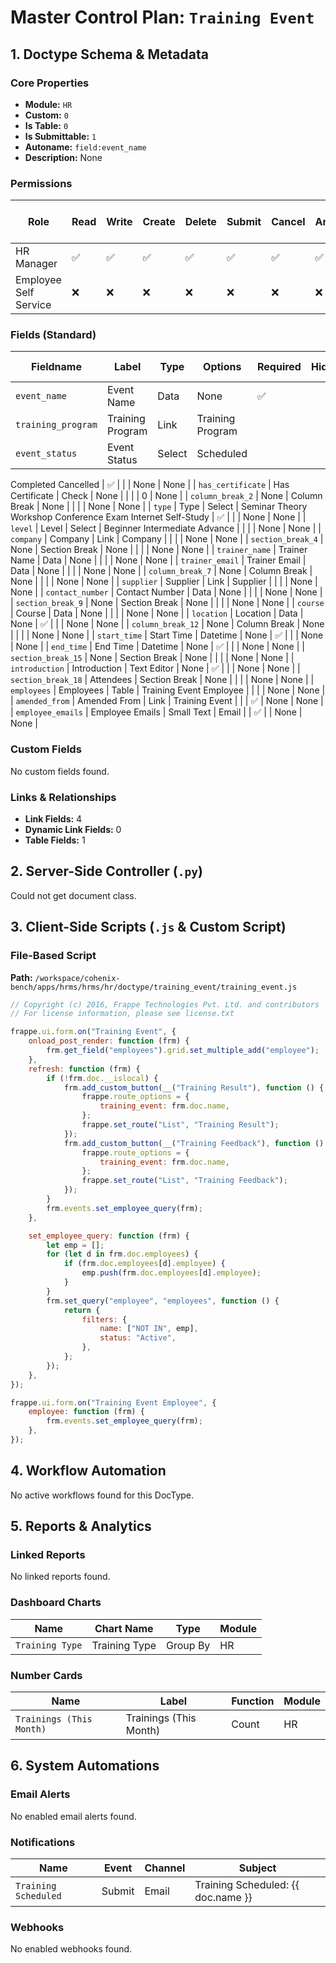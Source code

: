 # Master Control Plan: `Training Event`

## 1. Doctype Schema & Metadata

### Core Properties
- **Module:** `HR`
- **Custom:** `0`
- **Is Table:** `0`
- **Is Submittable:** `1`
- **Autoname:** `field:event_name`
- **Description:** None

### Permissions
| Role | Read | Write | Create | Delete | Submit | Cancel | Amend | Report | Import | Export | Print | Email | Share | Set User Perms |
|---|---|---|---|---|---|---|---|---|---|---|---|---|---|---|
| HR Manager | ✅ | ✅ | ✅ | ✅ | ✅ | ✅ | ✅ | ✅ | ✅ | ✅ | ✅ | ✅ | ✅ | ❌ |
| Employee Self Service | ❌ | ❌ | ❌ | ❌ | ❌ | ❌ | ❌ | ❌ | ❌ | ✅ | ❌ | ❌ | ❌ | ❌ |


### Fields (Standard)
| Fieldname | Label | Type | Options | Required | Hidden | Read Only | Default | Description |
|---|---|---|---|---|---|---|---|---|
| `event_name` | Event Name | Data | None | ✅ |  |  | None | None |
| `training_program` | Training Program | Link | Training Program |  |  |  | None | None |
| `event_status` | Event Status | Select | Scheduled
Completed
Cancelled | ✅ |  |  | None | None |
| `has_certificate` | Has Certificate | Check | None |  |  |  | 0 | None |
| `column_break_2` | None | Column Break | None |  |  |  | None | None |
| `type` | Type | Select | Seminar
Theory
Workshop
Conference
Exam
Internet
Self-Study | ✅ |  |  | None | None |
| `level` | Level | Select | 
Beginner
Intermediate
Advance |  |  |  | None | None |
| `company` | Company | Link | Company |  |  |  | None | None |
| `section_break_4` | None | Section Break | None |  |  |  | None | None |
| `trainer_name` | Trainer Name | Data | None |  |  |  | None | None |
| `trainer_email` | Trainer Email | Data | None |  |  |  | None | None |
| `column_break_7` | None | Column Break | None |  |  |  | None | None |
| `supplier` | Supplier | Link | Supplier |  |  |  | None | None |
| `contact_number` | Contact Number | Data | None |  |  |  | None | None |
| `section_break_9` | None | Section Break | None |  |  |  | None | None |
| `course` | Course | Data | None |  |  |  | None | None |
| `location` | Location | Data | None | ✅ |  |  | None | None |
| `column_break_12` | None | Column Break | None |  |  |  | None | None |
| `start_time` | Start Time | Datetime | None | ✅ |  |  | None | None |
| `end_time` | End Time | Datetime | None | ✅ |  |  | None | None |
| `section_break_15` | None | Section Break | None |  |  |  | None | None |
| `introduction` | Introduction | Text Editor | None | ✅ |  |  | None | None |
| `section_break_18` | Attendees | Section Break | None |  |  |  | None | None |
| `employees` | Employees | Table | Training Event Employee |  |  |  | None | None |
| `amended_from` | Amended From | Link | Training Event |  |  | ✅ | None | None |
| `employee_emails` | Employee Emails | Small Text | Email |  | ✅ |  | None | None |


### Custom Fields
No custom fields found.


### Links & Relationships
- **Link Fields:** 4
- **Dynamic Link Fields:** 0
- **Table Fields:** 1

## 2. Server-Side Controller (`.py`)
Could not get document class.


## 3. Client-Side Scripts (`.js` & Custom Script)
### File-Based Script
**Path:** `/workspace/cohenix-bench/apps/hrms/hrms/hr/doctype/training_event/training_event.js`
```javascript
// Copyright (c) 2016, Frappe Technologies Pvt. Ltd. and contributors
// For license information, please see license.txt

frappe.ui.form.on("Training Event", {
	onload_post_render: function (frm) {
		frm.get_field("employees").grid.set_multiple_add("employee");
	},
	refresh: function (frm) {
		if (!frm.doc.__islocal) {
			frm.add_custom_button(__("Training Result"), function () {
				frappe.route_options = {
					training_event: frm.doc.name,
				};
				frappe.set_route("List", "Training Result");
			});
			frm.add_custom_button(__("Training Feedback"), function () {
				frappe.route_options = {
					training_event: frm.doc.name,
				};
				frappe.set_route("List", "Training Feedback");
			});
		}
		frm.events.set_employee_query(frm);
	},

	set_employee_query: function (frm) {
		let emp = [];
		for (let d in frm.doc.employees) {
			if (frm.doc.employees[d].employee) {
				emp.push(frm.doc.employees[d].employee);
			}
		}
		frm.set_query("employee", "employees", function () {
			return {
				filters: {
					name: ["NOT IN", emp],
					status: "Active",
				},
			};
		});
	},
});

frappe.ui.form.on("Training Event Employee", {
	employee: function (frm) {
		frm.events.set_employee_query(frm);
	},
});

```




## 4. Workflow Automation
No active workflows found for this DocType.


## 5. Reports & Analytics
### Linked Reports
No linked reports found.


### Dashboard Charts
| Name | Chart Name | Type | Module |
|---|---|---|---|
| `Training Type` | Training Type | Group By | HR |



### Number Cards
| Name | Label | Function | Module |
|---|---|---|---|
| `Trainings (This Month)` | Trainings (This Month) | Count | HR |



## 6. System Automations
### Email Alerts
No enabled email alerts found.


### Notifications
| Name | Event | Channel | Subject |
|---|---|---|---|
| `Training Scheduled` | Submit | Email | Training Scheduled: {{ doc.name }} |



### Webhooks
No enabled webhooks found.

